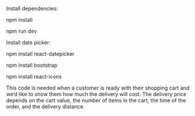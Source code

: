 Install dependencies:

npm install

npm run dev

Install date picker:

npm install react-datepicker

npm install bootstrap

npm install react-icons

This code is needed when a customer is ready with their shopping cart and we’d like to show them how much the delivery will cost. The delivery price depends on the cart value, the number of items in the cart, the time of the order, and the delivery distance.